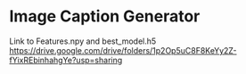 # Image Caption Generator 

Link to Features.npy and best_model.h5
https://drive.google.com/drive/folders/1p2Op5uC8F8KeYy2Z-fYixREbinhahgYe?usp=sharing
